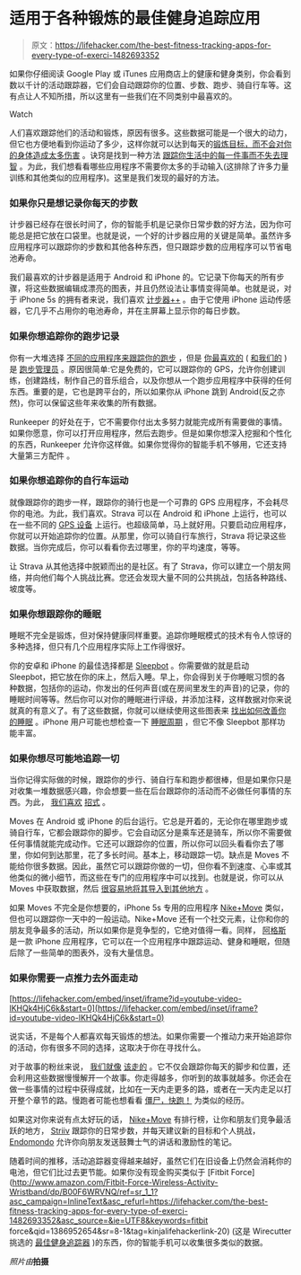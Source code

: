 # 适用于各种锻炼的最佳健身追踪应用

> 原文：<https://lifehacker.com/the-best-fitness-tracking-apps-for-every-type-of-exerci-1482693352>

如果你仔细阅读 Google Play 或 iTunes 应用商店上的健康和健身类别，你会看到数以千计的活动跟踪器，它们会自动跟踪你的位置、步数、跑步、骑自行车等。这有点让人不知所措，所以这里有一些我们在不同类别中最喜欢的。

Watch

人们喜欢跟踪他们的活动和锻炼，原因有很多。这些数据可能是一个很大的动力，但它也方便地看到你运动了多少，这样你就可以达到每天的[锻炼目标，而不会对你的身体造成太多伤害](https://itunes.apple.com/us/app/argus-motion-fitness-tracker/id624329444?mt=8) 。诀窍是找到一种方法 [跟踪你生活中的每一件事而不失去理智](http://lifehacker.com/how-to-track-everything-in-your-life-without-going-craz-1466537828) 。为此，我们想看看哪些应用程序不需要你太多的手动输入(这排除了许多力量训练和其他类似的应用程序)。这里是我们发现的最好的方法。

### 如果你只是想记录你每天的步数

计步器已经存在很长时间了，你的智能手机是记录你日常步数的好方法，因为你可能总是把它放在口袋里。也就是说，一个好的计步器应用的关键是简单。虽然许多应用程序可以跟踪你的步数和其他各种东西，但只跟踪步数的应用程序可以节省电池寿命。

我们最喜欢的计步器是适用于 Android 和 iPhone 的。它记录下你每天的所有步骤，将这些数据编辑成漂亮的图表，并且仍然设法让事情变得简单。也就是说，对于 iPhone 5s 的拥有者来说，我们喜欢 [计步器++](https://itunes.apple.com/us/app/pedometer++/id712286167?mt=8) 。由于它使用 iPhone 运动传感器，它几乎不占用你的电池寿命，并在主屏幕上显示你的每日步数。

### 如果你想追踪你的跑步记录

你有一大堆选择 [不同的应用程序来跟踪你的跑步](https://lifehacker.com/five-best-smartphone-running-apps-5929709) ，但是 [你最喜欢的](http://lifehacker.com/most-popular-smartphone-running-app-runkeeper-5930554) ( [和我们的](http://lifehacker.com/runkeeper-pro-our-favorite-mobile-running-app-is-free-t-5721336) )是 [跑步管理员](http://runkeeper.com/) 。原因很简单:它是免费的，它可以跟踪你的 GPS，允许你创建训练，创建路线，制作自己的音乐组合，以及你想从一个跑步应用程序中获得的任何东西。重要的是，它也是跨平台的，所以如果你从 iPhone 跳到 Android(反之亦然)，你可以保留这些年来收集的所有数据。

Runkeeper 的好处在于，它不需要你付出太多努力就能完成所有需要做的事情。如果你愿意，你可以打开应用程序，然后去跑步。但是如果你想深入挖掘和个性化的东西，Runkeeper 允许你这样做。如果你觉得你的智能手机不够用，它还支持大量第三方配件 。

### 如果你想追踪你的自行车运动

就像跟踪你的跑步一样，跟踪你的骑行也是一个可靠的 GPS 应用程序，不会耗尽你的电池。为此，我们喜欢。Strava 可以在 Android 和 iPhone 上运行，也可以在一些不同的 [GPS 设备](http://www.strava.com/how-it-works) 上运行。也超级简单，马上就好用。只要启动应用程序，你就可以开始追踪你的位置。从那里，你可以骑自行车旅行，Strava 将记录这些数据。当你完成后，你可以看看你去过哪里，你的平均速度，等等。

让 Strava 从其他选择中脱颖而出的是社区。有了 Strava，你可以建立一个朋友网络，并向他们每个人挑战比赛。您还会发现大量不同的公共挑战，包括各种路线、坡度等。

### 如果你想跟踪你的睡眠

睡眠不完全是锻炼，但对保持健康同样重要。追踪你睡眠模式的技术有令人惊讶的多种选择，但只有几个应用程序实际上工作得很好。

你的安卓和 iPhone 的最佳选择都是 [Sleepbot](http://mysleepbot.com/) 。你需要做的就是启动 Sleepbot，把它放在你的床上，然后入睡。早上，你会得到关于你睡眠习惯的各种数据，包括你的运动，你发出的任何声音(或在房间里发生的声音)的记录，你的睡眠时间等等。然后你可以对你的睡眠进行评级，并添加注释，这样数据对你来说就真的有意义了。有了这些数据，你就可以继续使用这些图表来 [找出如何改善你的睡眠](https://lifehacker.com/how-i-achieved-better-sleep-with-the-help-of-technology-5828581) 。iPhone 用户可能也想检查一下 [睡眠周期](https://itunes.apple.com/app/sleep-cycle-alarm-clock/id320606217) ，但它不像 Sleepbot 那样功能丰富。

### 如果你想尽可能地追踪一切

当你记得实际做的时候，跟踪你的步行、骑自行车和跑步都很棒，但是如果你只是对收集一堆数据感兴趣，你会想要一些在后台跟踪你的活动而不必做任何事情的东西。为此， [我们喜欢](https://lifehacker.com/moves-for-iphone-automatically-tracks-your-every-step-t-5979493) [招式](http://www.moves-app.com/) 。

Moves 在 Android 或 iPhone 的后台运行。它总是开着的，无论你在哪里跑步或骑自行车，它都会跟踪你的脚步。它会自动区分是乘车还是骑车，所以你不需要做任何事情就能完成动作。它还可以跟踪你的位置，所以你可以回头看看你去了哪里，你如何到达那里，花了多长时间。基本上，移动跟踪一切。缺点是 Moves 不能给你很多数据。因此，虽然它可以跟踪你做的一切，但你看不到速度、心率或其他类似的微小细节，而这些在专门的应用程序中可以找到。也就是说，你可以从 Moves 中获取数据，然后 [很容易地将其导入到其他地方](https://apps.moves-app.com/) 。

如果 Moves 不完全是你想要的，iPhone 5s 专用的应用程序 [Nike+Move](https://itunes.apple.com/us/app/nike+-move/id712498492?mt=8) 类似，但也可以跟踪你一天中的一般运动。Nike+Move 还有一个社交元素，让你和你的朋友竞争最多的活动，所以如果你是竞争型的，它绝对值得一看。同样， [阿格斯](https://itunes.apple.com/us/app/argus-motion-fitness-tracker/id624329444?mt=8) 是一款 iPhone 应用程序，它可以在一个应用程序中跟踪运动、健身和睡眠，但随后除了一些简单的图表外，没有大量信息。

### 如果你需要一点推力去外面走动

 [https://lifehacker.com/embed/inset/iframe?id=youtube-video-lKHQk4HjC6k&start=0](https://lifehacker.com/embed/inset/iframe?id=youtube-video-lKHQk4HjC6k&start=0) 

说实话，不是每个人都喜欢每天锻炼的想法。如果你需要一个推动力来开始追踪你的活动，你有很多不同的选择，这取决于你在寻找什么。

对于故事的粉丝来说， [我们就像](https://lifehacker.com/the-walk-motivates-you-to-exercise-with-a-story-1481144359) [该走的](https://www.thewalkgame.com/) 。它不仅会跟踪你每天的脚步和位置，还会利用这些数据慢慢解开一个故事。你走得越多，你听到的故事就越多。你还会在做一些事情的过程中获得成就，比如在一天内走更多的路，或者在一天内走足以打开整个章节的路。慢跑者可能也想看看 [僵尸，快跑！](https://www.zombiesrungame.com/) 为类似的经历。

如果这对你来说有点太好玩的话， [Nike+Move](https://itunes.apple.com/us/app/nike+-move/id712498492?mt=8) 有排行榜，让你和朋友们竞争最活跃的地方， [Striiv](http://www.striiv.com/products/striivapp/) 跟踪你的日常步数，并每天建议新的目标和个人挑战， [Endomondo](http://www.endomondo.com/login) 允许你向朋友发送鼓舞士气的讲话和激励性的笔记。

随着时间的推移，活动追踪器变得越来越好，虽然它们在旧设备上仍然会消耗你的电池，但它们比过去更节能。如果你没有现金购买类似于 [Fitbit Force](http://www.amazon.com/Fitbit-Force-Wireless-Activity-Wristband/dp/B00F6WRVNQ/ref=sr_1_1?asc_campaign=InlineText&asc_refurl=https://lifehacker.com/the-best-fitness-tracking-apps-for-every-type-of-exerci-1482693352&asc_source=&ie=UTF8&keywords=fitbit force&qid=1386952654&sr=8-1&tag=kinjalifehackerlink-20) (这是 Wirecutter 挑选的 [最佳健身追踪器](http://thewirecutter.com/reviews/best-fitness-tracker/) )的东西，你的智能手机可以收集很多类似的数据。

*照片由*<small></small>**拍摄**